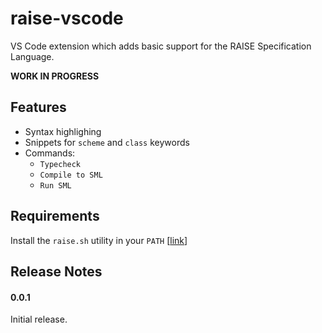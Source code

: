 # raise-vscode

VS Code extension which adds basic support for the RAISE Specification Language.

**WORK IN PROGRESS**

## Features

- Syntax highlighing
- Snippets for `scheme` and `class` keywords
- Commands:
  - `Typecheck`
  - `Compile to SML`
  - `Run SML`

## Requirements

Install the `raise.sh` utility in your `PATH` [[link](https://github.com/JakuJ/raise-docker-util)]

## Release Notes

#### 0.0.1

Initial release.
